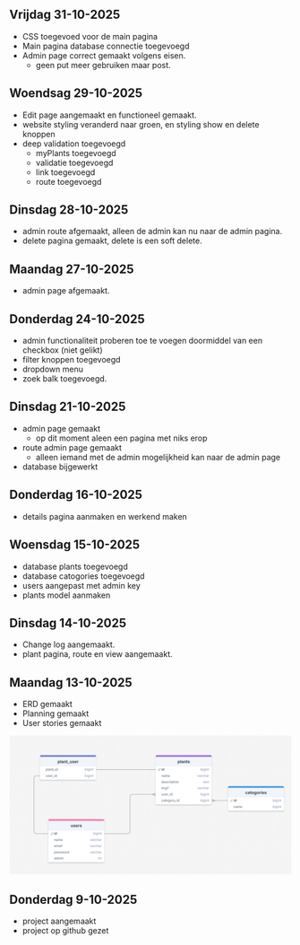 ## Vrijdag 31-10-2025

- CSS toegevoed voor de main pagina
- Main pagina database connectie toegevoegd
- Admin page correct gemaakt volgens eisen.
    - geen put meer gebruiken maar post.

## Woendsag 29-10-2025

- Edit page aangemaakt en functioneel gemaakt.
- website styling veranderd naar groen, en styling show en delete knoppen
- deep validation toegevoegd
    - myPlants toegevoegd
    - validatie toegevoegd
    - link toegevoegd
    - route toegevoegd

## Dinsdag 28-10-2025

- admin route afgemaakt, alleen de admin kan nu naar de admin pagina.
- delete pagina gemaakt, delete is een soft delete.

## Maandag 27-10-2025

- admin page afgemaakt.

## Donderdag 24-10-2025

- admin functionaliteit proberen toe te voegen doormiddel van een checkbox (niet gelikt)
- filter knoppen toegevoegd
- dropdown menu
- zoek balk toegevoegd.

## Dinsdag 21-10-2025

- admin page gemaakt
    - op dit moment aleen een pagina met niks erop
- route admin page gemaakt
    - alleen iemand met de admin mogelijkheid kan naar de admin page
- database bijgewerkt

## Donderdag 16-10-2025

- details pagina aanmaken en werkend maken

## Woensdag 15-10-2025

- database plants toegevoegd
- database catogories toegevoegd
- users aangepast met admin key
- plants model aanmaken

## Dinsdag 14-10-2025

- Change log aangemaakt.
- plant pagina, route en view aangemaakt.

## Maandag 13-10-2025

- ERD gemaakt
- Planning gemaakt
- User stories gemaakt

![ERD](./img/ERD.png)

## Donderdag 9-10-2025

- project aangemaakt
- project op github gezet

